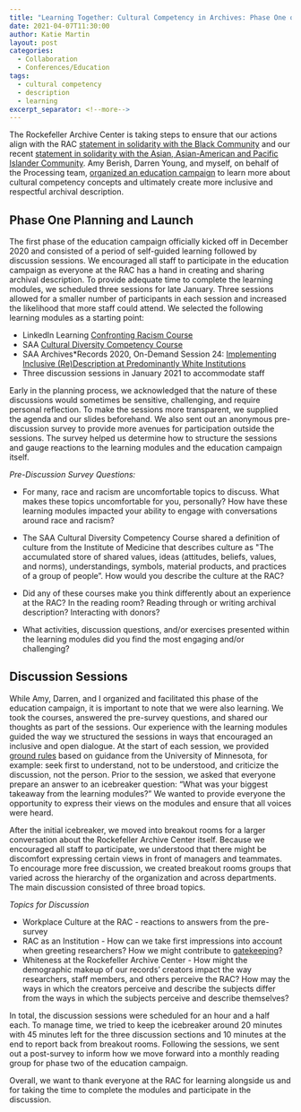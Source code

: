 ```yaml
---
title: "Learning Together: Cultural Competency in Archives: Phase One of the Education Campaign"
date: 2021-04-07T11:30:00
author: Katie Martin
layout: post
categories:
  - Collaboration
  - Conferences/Education
tags:
  - cultural competency
  - description
  - learning
excerpt_separator: <!--more-->
---
```

The Rockefeller Archive Center is taking steps to ensure that our actions align with the RAC [statement in solidarity with the Black Community](https://twitter.com/rockarch_org/status/1269009567935062016?s=20) and our recent [statement in solidarity with the Asian, Asian-American and Pacific Islander Community](https://twitter.com/rockarch_org/status/1374083568939450368?s=20). Amy Berish, Darren Young, and myself, on behalf of the Processing team, [organized an education campaign](https://blog.rockarch.org/cultural-competency-in-archives-planning-an-education-campaign) to learn more about cultural competency concepts and ultimately create more inclusive and respectful archival description.

<!--more-->

## Phase One Planning and Launch

The first phase of the education campaign officially kicked off in December 2020 and consisted of a period of self-guided learning followed by discussion sessions.  We encouraged all staff to participate in the education campaign as everyone at the RAC has a hand in creating and sharing archival description. To provide adequate time to complete the learning modules, we scheduled three sessions for late January.  Three sessions allowed for a smaller number of participants in each session and increased the likelihood that more staff could attend.  We selected the following learning modules as a starting point:

- LinkedIn Learning [Confronting Racism Course](https://www.linkedin.com/learning/confronting-racism-with-robin-diangelo)
- SAA [Cultural Diversity Competency Course](https://www2.archivists.org/prof-education/course-catalog/cultural-diversity-competency)
- SAA Archives*Records 2020, On-Demand Session 24: [Implementing Inclusive (Re)Description at Predominantly White Institutions](https://mvp.markeys.onl/SAA/agenda/session/306593)
- Three discussion sessions in January 2021 to accommodate staff

Early in the planning process, we acknowledged that the nature of these discussions would sometimes be sensitive, challenging, and require personal reflection. To make the sessions more transparent, we supplied the agenda and our slides beforehand.  We also sent out an anonymous pre-discussion survey to provide more avenues for participation outside the sessions. The survey helped us determine how to structure the sessions and gauge reactions to the learning modules and the education campaign itself.

*Pre-Discussion Survey Questions:*

- For many, race and racism are uncomfortable topics to discuss. What makes these topics uncomfortable for you, personally? How have these learning modules impacted your ability to engage with conversations around race and racism?

- The SAA Cultural Diversity Competency Course shared a definition of culture from the Institute of Medicine that describes culture as "The accumulated store of shared values, ideas (attitudes, beliefs, values, and norms), understandings, symbols, material products, and practices of a group of people”. How would you describe the culture at the RAC?
- Did any of these courses make you think differently about an experience at the RAC? In the reading room? Reading through or writing archival description? Interacting with donors?
- What activities, discussion questions, and/or exercises presented within the learning modules did you find the most engaging and/or challenging?

## Discussion Sessions

While Amy, Darren, and I organized and facilitated this phase of the education campaign, it is important to note that we were also learning.  We took the courses, answered the pre-survey questions, and shared our thoughts as part of the sessions. Our experience with the learning modules guided the way we structured the sessions in ways that encouraged an inclusive and open dialogue.  At the start of each session, we provided [ground rules](https://extension.umn.edu/public-engagement-strategies/setting-ground-rules-productive-discussions) based on guidance from the University of Minnesota, for example: seek first to understand, not to be understood, and criticize the discussion, not the person. Prior to the session,  we asked that everyone prepare an answer to an icebreaker question: “What was your biggest takeaway from the learning modules?” We wanted to provide everyone the opportunity to express their views on the modules and ensure that all voices were heard.

After the initial icebreaker, we moved into breakout rooms for a larger conversation about the Rockefeller Archive Center itself.  Because we encouraged all staff to participate, we understood that there might be discomfort expressing certain views in front of managers and teammates. To encourage more free discussion, we created breakout rooms groups that varied across the hierarchy of the organization and across departments. The main discussion consisted of three broad topics.

*Topics for Discussion*

- Workplace Culture at the  RAC - reactions to answers from the pre-survey
- RAC as an Institution - How can we take first impressions into account when greeting researchers? How we might contribute to [gatekeeping](https://blogs.ifla.org/faife/2019/07/17/from-gatekeeper-to-gateway-to-gate-opener-the-changing-role-of-libraries-and-how-we-talk-about-it/)?
- Whiteness at the Rockefeller Archive Center - How might the demographic makeup of our records’ creators impact the way researchers, staff members, and others perceive the RAC? How may the ways in which the creators perceive and describe the subjects differ from the ways in which the subjects perceive and describe themselves?

In total, the discussion sessions were scheduled for an hour and a half each. To manage time, we tried to keep the icebreaker around 20 minutes with 45 minutes left for the three discussion sections and 10 minutes at the end to report back from breakout rooms. Following the sessions, we sent out a post-survey to inform how we move forward into a monthly reading group for phase two of the education campaign.

Overall, we want to thank everyone at the RAC for learning alongside us and for taking the time to complete the modules and participate in the discussion.
